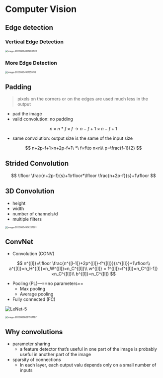 # Computer Vision

## Edge detection

### Vertical Edge Detection

<img src="C:/Users/Lenovo/AppData/Roaming/Typora/typora-user-images/image-20230804101203828.png" alt="image-20230804101203828" style="zoom:50%;" />

### More Edge Detection

<img src="C:/Users/Lenovo/AppData/Roaming/Typora/typora-user-images/image-20230804101559118.png" alt="image-20230804101559118" style="zoom:50%;" />

## Padding

> pixels on the corners or on the edges are used much less in the output

* pad the image
* valid convolution: no padding

$$
n×n\ *\ f×f\to n-f+1×n-f+1
$$

* same convolution: output size is the same of the input size

$$
n+2p-f+1×n+2p-f+1\ *\ f×f\to n×n\\
p=\frac{f-1}{2}
$$

## Strided Convolution

$$
\lfloor \frac{n+2p-f}{s}+1\rfloor*\lfloor \frac{n+2p-f}{s}+1\rfloor
$$

## 3D Convolution

* height
* width
* number of channels/d
* multiple filters

<img src="C:/Users/Lenovo/AppData/Roaming/Typora/typora-user-images/image-20230804104251881.png" alt="image-20230804104251881" style="zoom:50%;" />

## ConvNet

* Convolution (CONV)

$$
n^{[l]}=\lfloor \frac{n^{[l-1]}+2p^{[l]}-f^{[l]}}{s^{[l]}}+1\rfloor\\
a^{[l]}=n_H^{[l]}×n_W^{[l]}×n_C^{[l]}\\
w^{[l]} = f^{[l]}×f^{[l]}×n_C^{[l-1]}×n_C^{[l]}\\
b^{[l]}=n_C^{[l]}
$$

* Pooling (PL)—==no parameters==
	* Max pooling
	* Average pooling
* Fully connected (FC)

![LeNet-5](https://img-blog.csdnimg.cn/img_convert/ff7818be02f52eb088b1b114f664cf2b.png)

<img src="C:/Users/Lenovo/AppData/Roaming/Typora/typora-user-images/image-20230806081557187.png" alt="image-20230806081557187" style="zoom:50%;" />

## Why convolutions

* parameter sharing
	* a feature detector that’s useful in one part of the image is probably useful in another part of the image
* sparsity of connections
	* In each layer, each output valu depends only on a small number of inputs
